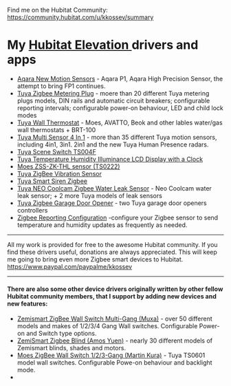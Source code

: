 
Find me on the Hubitat Community: https://community.hubitat.com/u/kkossev/summary 

# My [Hubitat Elevation ](https://hubitat.com/)drivers and apps

* [Aqara New Motion Sensors](https://github.com/kkossev/Hubitat/tree/main/Drivers/Aqara%20P1%20Motion%20Sensor) - Aqara P1, Aqara High Precision Sensor, the attempt to bring FP1 continues.
* [Tuya Zigbee Metering Plug](https://github.com/kkossev/Hubitat/tree/main/Drivers/Tuya%20Zigbee%20Metering%20Plug) - moere than 20 different Tuya metering plugs models, DIN rails and automatic circuit breakers; configurable reporting intervals; configurable power-on behaviour, LED and child lock modes
* [Tuya Wall Thermostat](https://github.com/kkossev/Hubitat-Tuya-Wall-Thermostat) - Moes, AVATTO, Beok and other lables water/gas wall thermostats + BRT-100
* [Tuya Multi Sensor 4 In 1](https://github.com/kkossev/Hubitat/blob/main/Drivers/Tuya%20Multi%20Sensor%204%20In%201/Tuya%20Multi%20Sensor%204%20In%201.groovy) - more than 35 different Tuya motion sensors, including 4in1, 3in1. 2in1 and the new Tuya Human Presence radars.
* [Tuya Scene Switch TS004F](https://github.com/kkossev/Hubitat/tree/main/Drivers/Tuya%20TS004F)
* [Tuya Temperature Humidity Illuminance LCD Display with a Clock](https://github.com/kkossev/Hubitat/tree/main/Drivers/Tuya%20Temperature%20Humidity%20Illuminance%20LCD%20Display%20with%20a%20Clock)
* [Moes ZSS-ZK-THL sensor (TS0222)](https://github.com/kkossev/Hubitat/tree/main/Drivers/Moes_ZSS-ZK-THL_TS0222)
* [Tuya ZigBee Vibration Sensor](https://github.com/kkossev/Hubitat/tree/main/Drivers/Tuya%20ZigBee%20Vibration%20Sensor)
* [Tuya Smart Siren Zigbee](https://github.com/kkossev/Hubitat/tree/main/Drivers/Tuya%20Smart%20Siren%20Zigbee)
* [Tuya NEO Coolcam Zigbee Water Leak Sensor](https://github.com/kkossev/Hubitat/tree/main/Drivers/Tuya%20NEO%20Coolcam%20Zigbee%20Water%20Leak%20Sensor) - Neo Coolcam water leak sensor; + 2 more Tuya models of leak sensors
* [Tuya Zigbee Garage Door Opener](https://github.com/kkossev/Hubitat/blob/main/Drivers/Tuya%20Zigbee%20Garage%20Door%20Opener/Tuya%20Zigbee%20Garage%20Door%20Opener.groovy) - two Tuya garage door openers controllers
* [Zigbee Reporting Configuration](https://github.com/kkossev/hubitat-ZigbeeReportingConfiguration/blob/main/Zigbee%20Reporting%20Configuration.groovy) -configure your Zigbee sensor to send temperature and humidity updates as frequently as needed.

---------------------------

All my work is provided for free to the awesome Hubitat community. If you find these drivers useful, donations are always appreciated.
This will keep me going to bring even more Zigbee smart devices to Hubitat.
https://www.paypal.com/paypalme/kkossev

---------------------------

#### There are also some other device drivers originally written by other fellow Hubitat community members, that I support by adding new devices and new features:

* [Zemismart ZigBee Wall Switch Multi-Gang (Muxa)](https://github.com/kkossev/hubitat-muxa-fork/blob/master/drivers/zemismart-zigbee-multigang-switch.groovy) - over 50 different models and makes of 1/2/3/4 Gang Wall switches. Configurable Power-on and Switch type options.
* [ZemiSmart Zigbee Blind (Amos Yuen)](https://github.com/amosyuen/hubitat-zemismart-zigbee/blob/main/Zemismart%20Zigbee%20Blind.groovy) - nearly 30 different models of Zemismart blinds, shades and motors.
* [Moes ZigBee Wall Switch 1/2/3-Gang (Martin Kura)](https://github.com/martinkura-svk/Hubitat/blob/main/Moes%20ZigBee%20Wall%20Switch) - Tuya TS0601 model wall switches. Configurable Powe-on behaviour and backlight mode.
* 
